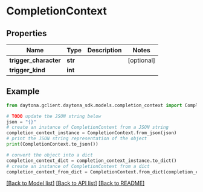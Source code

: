 # CompletionContext


## Properties

Name | Type | Description | Notes
------------ | ------------- | ------------- | -------------
**trigger_character** | **str** |  | [optional] 
**trigger_kind** | **int** |  | 

## Example

```python
from daytona.gclient.daytona_sdk.models.completion_context import CompletionContext

# TODO update the JSON string below
json = "{}"
# create an instance of CompletionContext from a JSON string
completion_context_instance = CompletionContext.from_json(json)
# print the JSON string representation of the object
print(CompletionContext.to_json())

# convert the object into a dict
completion_context_dict = completion_context_instance.to_dict()
# create an instance of CompletionContext from a dict
completion_context_from_dict = CompletionContext.from_dict(completion_context_dict)
```
[[Back to Model list]](../README.md#documentation-for-models) [[Back to API list]](../README.md#documentation-for-api-endpoints) [[Back to README]](../README.md)


